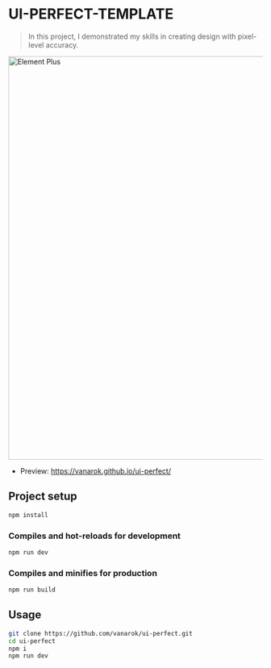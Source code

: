 # UI-PERFECT-TEMPLATE

> In this project, I demonstrated my skills in creating design with pixel-level accuracy.
<img width="800" alt="Element Plus" src="https://user-images.githubusercontent.com/10731096/97282764-0726eb80-187a-11eb-9658-6dc98ccb8f8d.png">

- Preview: <https://vanarok.github.io/ui-perfect/>

## Project setup

```bash
npm install
```

### Compiles and hot-reloads for development

```bash
npm run dev
```

### Compiles and minifies for production

```bash
npm run build
```

## Usage

```bash
git clone https://github.com/vanarok/ui-perfect.git
cd ui-perfect
npm i
npm run dev
```

